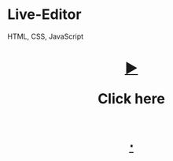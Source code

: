 # Live-Editor

HTML, CSS, JavaScript

<h1 align=center>
  <a href=https://ShivaShirsath.github.io/Live-Editor>
    ►
  </a>
  <br>
  
  Click here

  <br>
  <a href=http://live-editor.42web.io>
    ⋅
  </a>
</h1>
